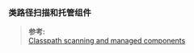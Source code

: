 ### 类路径扫描和托管组件

>**参考:**  
[Classpath scanning and managed components](https://docs.spring.io/spring/docs/4.3.24.RELEASE/spring-framework-reference/html/beans.html#beans-classpath-scanning)
